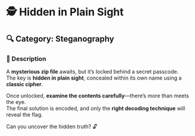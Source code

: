 # 🕵️ Hidden in Plain Sight  

## 🔍 Category: Steganography  

### 📝 Description  
A **mysterious zip file** awaits, but it’s locked behind a secret passcode.  
The key is **hidden in plain sight**, concealed within its own name using a **classic cipher**.  

Once unlocked, **examine the contents carefully**—there’s more than meets the eye.  
The final solution is encoded, and only the **right decoding technique** will reveal the flag.  

Can you uncover the hidden truth? 🔓  
